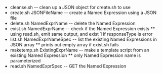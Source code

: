 * cleanse.sh -- clean up a JSON object for create.sh to use
* create.sh JSONFileName -- create a Named Expression using a JSON file
* delete.sh NamedExprName -- delete the Named Expression
* exist.sh NamedExprName -- check if the Named Expression exists
** using read.sh, emit same output, and exist 1 if responseType is error
* list.sh NamedExprNameSpec -- list the existing Named Expressions in JSON array
** prints out empty array if exist.sh fails
* maketemp.sh ExistingExprName -- make a template script from an existing Named Expression
** only Named Expression name is parameterized
* read.sh NamedExprSpec  -- GET the Named Expression
